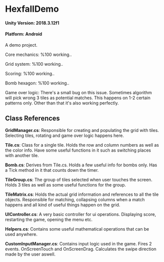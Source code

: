 # HexfallDemo

<h4> Unity Version: 2018.3.12f1</h4>

<h4>Platform: Android </h4>

A demo project.

Core mechanics: %100 working..

Grid system: %100 working..

Scoring: %100 working..

Bomb hexagon: %100 working..

Game over logic: There's a small bug on this issue. Sometimes algorithm will pick wrong 3 tiles as potential matches. This happens on 1-2 certain patterns only. Other than that it's also working perfectly.

<b><h2> Class References </b></h2>


<b>GridManager.cs</b>: Responsible for creating and populating the grid with tiles. Selecting tiles, rotating and game over logic happens here.

<b>Tile.cs</b>: Class for a single tile. Holds the row and column numbers as well as the color info. Have some useful functions in it such as switching places with another tile.

<b>Bomb.cs</b>: Derives from Tile.cs. Holds a few useful info for bombs only. Has a Tick method in it that counts down the timer. 

<b>TileGroup.cs</b>: The group of tiles selected when user touches the screen. Holds 3 tiles as well as some useful functions for the group.

<b>TileMatrix.cs</b>: Holds the actual grid information and references to all the tile objects. Responsible for matching, collapsing columns when a match happens and all kind of useful things happen on the grid.

<b>UIController.cs</b>: A very basic controller for ui operations. Displaying score, restarting the game, opening the menu etc.

<b>Helpers.cs</b>: Contains some useful mathematical operations that can be used anywhere.

<b>CustomInputManager.cs</b>: Contains input logic used in the game. Fires 2 events. OnScreenTouch and OnScreenDrag. Calculates the swipe direction made by the user aswell.
